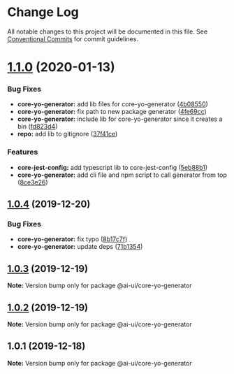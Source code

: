 # Change Log

All notable changes to this project will be documented in this file.
See [Conventional Commits](https://conventionalcommits.org) for commit guidelines.

# [1.1.0](https://github.com/cdpq-leo/ai-ui/compare/@ai-ui/core-yo-generator@1.0.4...@ai-ui/core-yo-generator@1.1.0) (2020-01-13)

### Bug Fixes

- **core-yo-generator:** add lib files for core-yo-generator ([4b08550](https://github.com/cdpq-leo/ai-ui/commit/4b085508276dd2c90979db8125e2d9cacba32937))
- **core-yo-generator:** fix path to new package generator ([4fe69cc](https://github.com/cdpq-leo/ai-ui/commit/4fe69cc351b088e56ba4e0a8ca19bba1b1a64912))
- **core-yo-generator:** include lib for core-yo-generator since it creates a bin ([fd823d4](https://github.com/cdpq-leo/ai-ui/commit/fd823d482c9ab5faaae379d78bbecc82cdfe12d5))
- **repo:** add lib to gitignore ([37f41ce](https://github.com/cdpq-leo/ai-ui/commit/37f41ce190c9c376da2a163897a376b66efa98ad))

### Features

- **core-jest-config:** add typescript lib to core-jest-config ([5eb88b1](https://github.com/cdpq-leo/ai-ui/commit/5eb88b111997c41441fc131e7040aea260ed6507))
- **core-yo-generator:** add cli file and npm script to call generator from top ([8ce3e26](https://github.com/cdpq-leo/ai-ui/commit/8ce3e26553482c900631541b0902b665ca9b0715))

## [1.0.4](https://github.com/cdpq-leo/ai-ui/compare/@ai-ui/core-yo-generator@1.0.3...@ai-ui/core-yo-generator@1.0.4) (2019-12-20)

### Bug Fixes

- **core-yo-generator:** fix typo ([8b17c7f](https://github.com/cdpq-leo/ai-ui/commit/8b17c7f28cc2cba98aa5dadb986d73741d776258))
- **core-yo-generator:** update deps ([71b1354](https://github.com/cdpq-leo/ai-ui/commit/71b135484adec38b03d3cf324521522187a31ad4))

## [1.0.3](https://github.com/cdpq-leo/ai-ui/compare/@ai-ui/core-yo-generator@1.0.2...@ai-ui/core-yo-generator@1.0.3) (2019-12-19)

**Note:** Version bump only for package @ai-ui/core-yo-generator

## [1.0.2](https://github.com/cdpq-leo/ai-ui/compare/@ai-ui/core-yo-generator@1.0.1...@ai-ui/core-yo-generator@1.0.2) (2019-12-19)

**Note:** Version bump only for package @ai-ui/core-yo-generator

## 1.0.1 (2019-12-18)

**Note:** Version bump only for package @ai-ui/core-yo-generator
